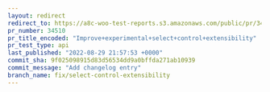 ```yaml
---
layout: redirect
redirect_to: https://a8c-woo-test-reports.s3.amazonaws.com/public/pr/34510/api/index.html
pr_number: 34510
pr_title_encoded: "Improve+experimental+select+control+extensibility"
pr_test_type: api
last_published: "2022-08-29 21:57:53 +0000"
commit_sha: 9f025098915d83d56534dd9a0bffda271ab10939
commit_message: "Add changelog entry"
branch_name: fix/select-control-extensibility
---
```

